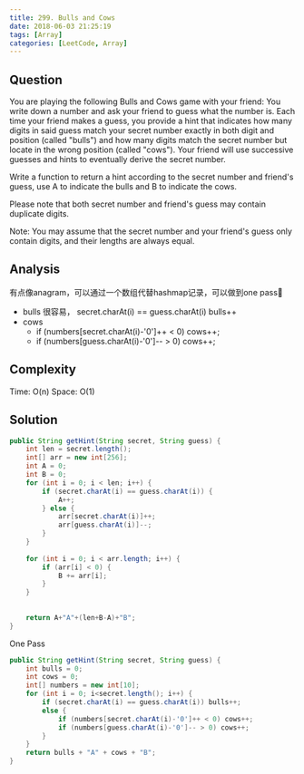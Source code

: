 ```yaml
---
title: 299. Bulls and Cows
date: 2018-06-03 21:25:19
tags: [Array]
categories: [LeetCode, Array]
---
```


## Question
You are playing the following Bulls and Cows game with your friend: You write down a number and ask your friend to guess what the number is. Each time your friend makes a guess, you provide a hint that indicates how many digits in said guess match your secret number exactly in both digit and position (called "bulls") and how many digits match the secret number but locate in the wrong position (called "cows"). Your friend will use successive guesses and hints to eventually derive the secret number.

Write a function to return a hint according to the secret number and friend's guess, use A to indicate the bulls and B to indicate the cows. 

Please note that both secret number and friend's guess may contain duplicate digits.

Note: You may assume that the secret number and your friend's guess only contain digits, and their lengths are always equal.


## Analysis
有点像anagram，可以通过一个数组代替hashmap记录，可以做到one pass
- bulls 很容易， secret.charAt(i) == guess.charAt(i) bulls++
- cows 
    - if (numbers[secret.charAt(i)-'0']++ < 0) cows++;
    - if (numbers[guess.charAt(i)-'0']-- > 0) cows++;

## Complexity
Time: O(n)
Space: O(1)

## Solution
```Java
public String getHint(String secret, String guess) {
    int len = secret.length();
    int[] arr = new int[256];
    int A = 0;
    int B = 0;
    for (int i = 0; i < len; i++) {
        if (secret.charAt(i) == guess.charAt(i)) {
            A++;
        } else {
            arr[secret.charAt(i)]++;
            arr[guess.charAt(i)]--;    
        }
    }
    
    for (int i = 0; i < arr.length; i++) {
        if (arr[i] < 0) {
            B += arr[i];
        }
    }
    
    
    return A+"A"+(len+B-A)+"B";
}
```

One Pass
```Java
public String getHint(String secret, String guess) {
    int bulls = 0;
    int cows = 0;
    int[] numbers = new int[10];
    for (int i = 0; i<secret.length(); i++) {
        if (secret.charAt(i) == guess.charAt(i)) bulls++;
        else {
            if (numbers[secret.charAt(i)-'0']++ < 0) cows++;
            if (numbers[guess.charAt(i)-'0']-- > 0) cows++;
        }
    }
    return bulls + "A" + cows + "B";
}
```